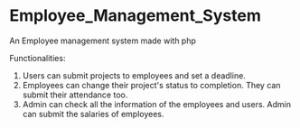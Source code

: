 # Employee_Management_System
An Employee management system made with php

Functionalities:

1. Users can submit projects to employees and set a deadline.
2. Employees can change their project's status to completion. They can submit their attendance too.
3. Admin can check all the information of the employees and users. Admin can submit the salaries of employees. 
